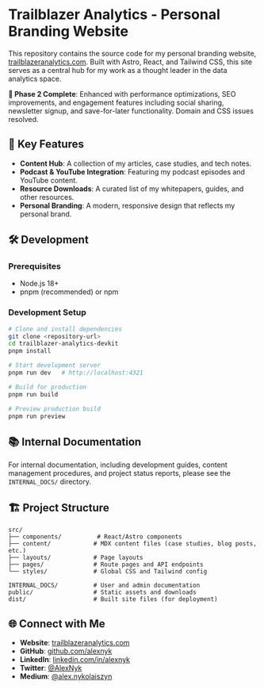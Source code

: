 # Trailblazer Analytics - Personal Branding Website

This repository contains the source code for my personal branding website, [trailblazeranalytics.com](https://trailblazeranalytics.com). Built with Astro, React, and Tailwind CSS, this site serves as a central hub for my work as a thought leader in the data analytics space.

**🎉 Phase 2 Complete**: Enhanced with performance optimizations, SEO improvements, and engagement features including social sharing, newsletter signup, and save-for-later functionality. Domain and CSS issues resolved.

## 🚀 Key Features

- **Content Hub**: A collection of my articles, case studies, and tech notes.
- **Podcast & YouTube Integration**: Featuring my podcast episodes and YouTube content.
- **Resource Downloads**: A curated list of my whitepapers, guides, and other resources.
- **Personal Branding**: A modern, responsive design that reflects my personal brand.

## 🛠️ Development

### Prerequisites

- Node.js 18+
- pnpm (recommended) or npm

### Development Setup

```bash
# Clone and install dependencies
git clone <repository-url>
cd trailblazer-analytics-devkit
pnpm install

# Start development server
pnpm run dev   # http://localhost:4321

# Build for production
pnpm run build

# Preview production build
pnpm run preview
```

## 📚 Internal Documentation

For internal documentation, including development guides, content management procedures, and project status reports, please see the `INTERNAL_DOCS/` directory.

## 🏗️ Project Structure

```text
src/
├── components/          # React/Astro components
├── content/            # MDX content files (case studies, blog posts, etc.)
├── layouts/            # Page layouts
├── pages/              # Route pages and API endpoints
└── styles/             # Global CSS and Tailwind config

INTERNAL_DOCS/          # User and admin documentation
public/                 # Static assets and downloads
dist/                   # Built site files (for deployment)
```

## 🌐 Connect with Me

- **Website**: [trailblazeranalytics.com](https://trailblazeranalytics.com)
- **GitHub**: [github.com/alexnyk](https://github.com/alexnyk)
- **LinkedIn**: [linkedin.com/in/alexnyk](https://linkedin.com/in/alexnyk)
- **Twitter**: [@AlexNyk](https://twitter.com/AlexNyk)
- **Medium**: [@alex.nykolaiszyn](https://medium.com/@alex.nykolaiszyn)
